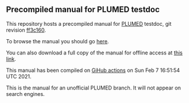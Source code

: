 Precompiled manual for PLUMED testdoc
-----------------------------

This repository hosts a precompiled manual for [PLUMED](http://www.plumed.org) testdoc,
git revision [ff3c160](https://github.com/plumed/plumed2/commit/ff3c160).

To browse the manual you should go [here](http://plumed.github.io/doc-testdoc).

You can also download a full copy of the manual for offline access
at [this link](http://github.com/plumed/doc-testdoc/archive/gh-pages.zip).

This manual has been compiled on [GiHub actions](http://github.com/plumed/plumed2/actions) on Sun Feb  7 16:51:54 UTC 2021.

This is the manual for an unofficial PLUMED branch. It will not appear on search engines.
